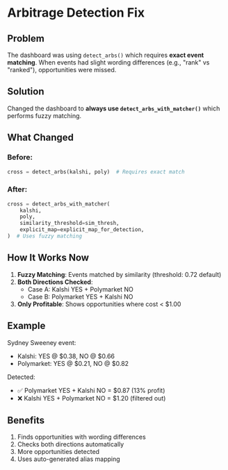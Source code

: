 # Arbitrage Detection Fix

## Problem
The dashboard was using `detect_arbs()` which requires **exact event matching**. When events had slight wording differences (e.g., "rank" vs "ranked"), opportunities were missed.

## Solution
Changed the dashboard to **always use `detect_arbs_with_matcher()`** which performs fuzzy matching.

## What Changed

### Before:
```python
cross = detect_arbs(kalshi, poly)  # Requires exact match
```

### After:
```python
cross = detect_arbs_with_matcher(
    kalshi,
    poly,
    similarity_threshold=sim_thresh,
    explicit_map=explicit_map_for_detection,
)  # Uses fuzzy matching
```

## How It Works Now

1. **Fuzzy Matching**: Events matched by similarity (threshold: 0.72 default)
2. **Both Directions Checked**:
   - Case A: Kalshi YES + Polymarket NO
   - Case B: Polymarket YES + Kalshi NO
3. **Only Profitable**: Shows opportunities where cost < $1.00

## Example

Sydney Sweeney event:
- Kalshi: YES @ $0.38, NO @ $0.66
- Polymarket: YES @ $0.21, NO @ $0.82

Detected:
- ✅ Polymarket YES + Kalshi NO = $0.87 (13% profit)
- ❌ Kalshi YES + Polymarket NO = $1.20 (filtered out)

## Benefits

1. Finds opportunities with wording differences
2. Checks both directions automatically
3. More opportunities detected
4. Uses auto-generated alias mapping

